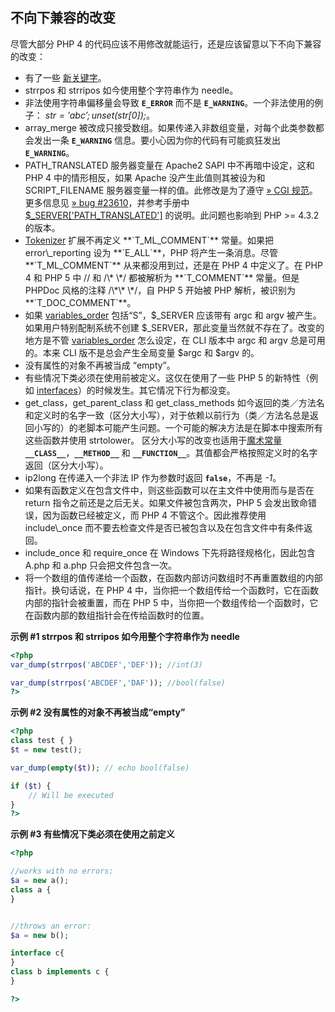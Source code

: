 不向下兼容的改变
----------------

尽管大部分 PHP 4
的代码应该不用修改就能运行，还是应该留意以下不向下兼容的改变：

-   <span class="simpara"> 有了一些
    <a href="/reserved/keywords.html" class="link">新关键字</a>。
    </span>
-   <span class="simpara"> <span class="function">strrpos</span> 和
    <span class="function">strripos</span> 如今使用整个字符串作为
    needle。 </span>
-   <span class="simpara"> 非法使用字符串偏移量会导致 **`E_ERROR`**
    而不是 **`E_WARNING`**。一个非法使用的例子： *$str = 'abc';
    unset($str\[0\]);*。 </span>
-   <span class="simpara"> <span class="function">array\_merge</span>
    被改成只接受数组。如果传递入非数组变量，对每个此类参数都会发出一条
    **`E_WARNING`** 信息。要小心因为你的代码有可能疯狂发出
    **`E_WARNING`**。 </span>
-   <span class="simpara"> PATH\_TRANSLATED 服务器变量在 Apache2 SAPI
    中不再暗中设定，这和 PHP 4 中的情形相反，如果 Apache
    没产生此值则其被设为和 SCRIPT\_FILENAME
    服务器变量一样的值。此修改是为了遵守
    <a href="http://www.faqs.org/rfcs/rfc3875" class="link external">» CGI 规范</a>。更多信息见
    <a href="https://bugs.php.net/23610" class="link external">» bug #23610</a>，并参考手册中
    <a href="/reserved/variables/server.html" class="link">$_SERVER['PATH_TRANSLATED']</a>
    的说明。此问题也影响到 PHP \>= 4.3.2 的版本。 </span>
-   <span class="simpara">
    <a href="/ref/tokenizer.html" class="link">Tokenizer</a>
    扩展不再定义 **`T_ML_COMMENT`** 常量。如果把 error\_reporting 设为
    **`E_ALL`**，PHP 将产生一条消息。尽管 **`T_ML_COMMENT`**
    从来都没用到过，还是在 PHP 4 中定义了。在 PHP 4 和 PHP 5 中 // 和
    /\* \*/ 都被解析为 **`T_COMMENT`** 常量。但是 PHPDoc 风格的注释
    /\*\* \*/，自 PHP 5 开始被 PHP 解析，被识别为 **`T_DOC_COMMENT`**。
    </span>
-   <span class="simpara"> 如果
    <a href="/ini/core.html#ini.variables-order" class="link">variables_order</a>
    包括“S”，$\_SERVER 应该带有 argc 和 argv
    被产生。如果用户特别配制系统不创建
    $\_SERVER，那此变量当然就不存在了。改变的地方是不管
    <a href="/ini/core.html#ini.variables-order" class="link">variables_order</a>
    怎么设定，在 CLI 版本中 argc 和 argv 总是可用的。本来 CLI
    版不是总会产生全局变量 $argc 和 $argv 的。 </span>
-   <span class="simpara"> 没有属性的对象不再被当成 “empty”。 </span>
-   <span class="simpara">
    有些情况下类必须在使用前被定义。这仅在使用了一些 PHP 5
    的新特性（例如
    <a href="/language/oop5/interfaces.html" class="link">interfaces</a>）的时候发生。其它情况下行为都没变。
    </span>
-   <span class="simpara"> <span
    class="function">get\_class</span>，<span
    class="function">get\_parent\_class</span> 和 <span
    class="function">get\_class\_methods</span>
    如今返回的类／方法名和定义时的名字一致（区分大小写），对于依赖以前行为（类／方法名总是返回小写的）的老脚本可能产生问题。一个可能的解决方法是在脚本中搜索所有这些函数并使用
    <span class="function">strtolower</span>。 </span> <span
    class="simpara">
    区分大小写的改变也适用于<a href="/language/constants/predefined.html" class="link">魔术常量</a>
    **`__CLASS__`**，**`__METHOD__`** 和
    **`__FUNCTION__`**。其值都会严格按照定义时的名字返回（区分大小写）。
    </span>
-   <span class="simpara"> <span class="function">ip2long</span>
    在传递入一个非法 IP 作为参数时返回 **`false`**，不再是 *-1*。
    </span>
-   <span class="simpara">
    如果有函数定义在包含文件中，则这些函数可以在主文件中使用而与是否在
    <span class="function">return</span>
    指令之前还是之后无关。如果文件被包含两次，PHP 5
    会发出致命错误，因为函数已经被定义，而 PHP 4 不管这个。因此推荐使用
    <span class="function">include\_once</span>
    而不要去检查文件是否已被包含以及在包含文件中有条件返回。 </span>
-   <span class="simpara"> <span class="function">include\_once</span>
    和 <span class="function">require\_once</span> 在 Windows
    下先将路径规格化，因此包含 A.php 和 a.php 只会把文件包含一次。
    </span>
-   <span class="simpara">
    将一个数组的值传递给一个函数，在函数内部访问数组时不再重置数组的内部指针。换句话说，在
    PHP 4
    中，当你把一个数组传给一个函数时，它在函数内部的指针会被重置，而在
    PHP 5
    中，当你把一个数组传给一个函数时，它在函数内部的数组指针会在传给函数时的位置。
    </span>

**示例 \#1 <span class="function">strrpos</span> 和 <span
class="function">strripos</span> 如今用整个字符串作为 needle**

``` php
<?php
var_dump(strrpos('ABCDEF','DEF')); //int(3)

var_dump(strrpos('ABCDEF','DAF')); //bool(false)
?>
```

**示例 \#2 没有属性的对象不再被当成“empty”**

``` php
<?php
class test { }
$t = new test();

var_dump(empty($t)); // echo bool(false)

if ($t) {
    // Will be executed
}
?>
```

**示例 \#3 有些情况下类必须在使用之前定义**

``` php
<?php

//works with no errors:
$a = new a();
class a {
}


//throws an error:
$a = new b();

interface c{
}
class b implements c {
}

?>
```
